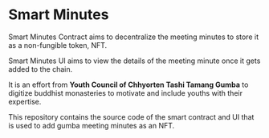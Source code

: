 # Smart Minutes

Smart Minutes Contract aims to decentralize the meeting minutes to store it as a
non-fungible token, NFT.

Smart Minutes UI aims to view the details of the meeting minute once it gets
added to the chain.

It is an effort from **Youth Council of Chhyorten Tashi Tamang Gumba** to
digitize buddhist monasteries to motivate and include youths with their
expertise.

This repository contains the source code of the smart contract and UI that is used to
add gumba meeting minutes as an NFT.
